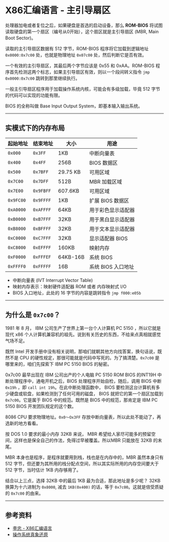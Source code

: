 # X86汇编语言 - 主引导扇区

[annotation]: <id> (b5387ae1-00df-4c1d-ad2b-ee87682f6a90)
[annotation]: <status> (public)
[annotation]: <create_time> (2021-03-02 13:49:45)
[annotation]: <category> (计算机技术)
[annotation]: <tags> (汇编语言)
[annotation]: <comments> (true)
[annotation]: <topic> (x86 汇编语言)
[annotation]: <index> (1)
[annotation]: <url> (http://blog.ccyg.studio/article/b5387ae1-00df-4c1d-ad2b-ee87682f6a90)

处理器加电或者复位之后，如果硬盘是首选的启动设备，那么 **ROM-BIOS** 将试图读取硬盘的第一个扇区（编号从0开始），这个扇区就是主引导扇区 (MBR, Main Boot Sector)。

读取的主引导扇区数据有 512 字节，ROM-BIOS 程序将它加载到逻辑地址 `0x0000:0x7c00` 处，也就是物理地址 `0x07c00` 处，然后判断它是否有效。

一个有效的主引导扇区，其最后两个字节应该是 0x55 和 0xAA。ROM-BIOS 程序首先检测这两个标志，如果主引导扇区有效，则以一个段间转义指令 `jmp 0x0000:0x7c00` 跳转到那里继续执行。

一般主引导扇区程序用于加载操作系统内核，可能会有多级加载，毕竟 512 字节的代码可以实现的功能有限。

BIOS 的全称叫做 Base Input Output System，即基本输入输出系统。

---

## 实模式下的内存布局

| 起始地址  | 结束地址  | 大小     | 用途               |
| --------- | --------- | -------- | ------------------ |
| `0x000`   | `0x3FF`   | 1KB      | 中断向量表         |
| `0x400`   | `0x4FF`   | 256B     | BIOS 数据区        |
| `0x500`   | `0x7BFF`  | 29.75 KB | 可用区域           |
| `0x7C00`  | `0x7DFF`  | 512B     | MBR 加载区域       |
| `0x7E00`  | `0x9FBFF` | 607.6KB  | 可用区域           |
| `0x9FC00` | `0x9FFFF` | 1KB      | 扩展 BIOS 数据区   |
| `0xA0000` | `0xAFFFF` | 64KB     | 用于彩色显示适配器 |
| `0xB0000` | `0xB7FFF` | 32KB     | 用于黑白显示适配器 |
| `0xB8000` | `0xBFFFF` | 32KB     | 用于文本显示适配器 |
| `0xC0000` | `0xC7FFF` | 32KB     | 显示适配器 BIOS    |
| `0xC8000` | `0xEFFFF` | 160KB    | 映射内存           |
| `0xF0000` | `0xFFFEF` | 64KB-16B | 系统 BIOS          |
| `0xFFFF0` | `0xFFFFF` | 16B      | 系统 BIOS 入口地址 |

- 中断向量表 (IVT Interrupt Vector Table)
- 映射内存表示：映射硬件适配器 ROM 或者 内存映射式 I/O
- BIOS 入口地址，此处的 16 字节的内容是跳转指令 `jmp f000:e05b`

---

## 为什么是 `0x7c00`？

1981 年 8 月， IBM 公司生产了世界上第一台个人计算机 PC 5150 ，所以它就是现代 x86 个人计算机兼容机的祖先。说到有关历史的东西，不给来点真相就感觉气场不足。

既然 Intel 开发手册中没有相关说明，那咱们就朝其他方向找答案，换句话说，既然不是 CPU 的硬性规定，那很可能就是代码中写死的。为了搞清楚。`0x7c00` 是哪里来的，咱们先探索下 IBM PC 5150 BIOS 的秘密。

0x7c00 最早出现在 IBM 公司出产的个人电脑 PC 5150 ROM BIOS 的INT19H 中断处理程序中，通电开机之后，BIOS 处理程序开始自检，随后，调用 BIOS 中断 `0x19h` ，即 `call int 19h`。在此中断处理函数中， BIOS 要检测这台计算机有多少硬盘或软盘，如果检测到了任何可用的磁盘， BIOS 就把它的第一个扇区加载到 `0x7c00`。它是属于 BIOS 中的规范。既然是 BIOS 中的规范，那肯定是 IBM PC 5150 BIOS 开发团队规定的这个数。

8086 CPU 要求物理地址。`0x0～Ox3FF` 存放中断向量表，所以此处不能动了，再选新的地方看看。

按 DOS 1.0 要求的最小内存 32KB 来说， MBR 希望给人家尽可能多的预留空间，这样也是保全自己的作法，免得过早被覆盖。所以MBR 只能放在 32KB 的末尾。

MBR 本身也是程序，是程序就要用到栈，栈也是在内存中的，MBR 虽然本身只有 512 字节，但还要为其所用的栈分配点空间，所以其实际所用的内存空间要大于 512 字节，当时估计 1KB 内存够用了。

结合以上三点，选择 32KB 中的最后 1KB 最为合适，那此地址是多少呢？ 32KB 换算为十六进制为 `0x8000`, 减去 `1KB(0x400)` 的话，等于 `0x7c00`。这就是倍受质疑的 `0x7c00` 的由来。

---

## 参考资料 

- [李忠 - X86汇编语言](https://book.douban.com/subject/20492528/)
- [操作系统真象还原](https://book.douban.com/subject/26745156/)

